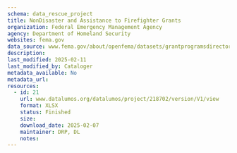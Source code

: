 ```yaml
---
schema: data_rescue_project 
title: NonDisaster and Assistance to Firefighter Grants
organization: Federal Emergency Management Agency
agency: Department of Homeland Security
websites: fema.gov
data_source: www.fema.gov/about/openfema/datasets/grantprogramsdirectoratepreparednessnondisasterassistancefirefightergrants
description: 
last_modified: 2025-02-11
last_modified_by: Cataloger
metadata_available: No
metadata_url: 
resources:
  - id: 21
    url: www.datalumos.org/datalumos/project/218702/version/V1/view
    format: XLSX
    status: Finished
    size: 
    download_date: 2025-02-07
    maintainer: DRP, DL
    notes: 
---
```

